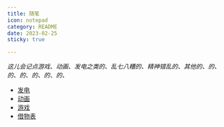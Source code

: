 ```yaml
---
title: 随笔
icon: notepad
category: README
date: 2023-02-25
sticky: true

---
```


_这儿会记点游戏、动画、发电之类的、乱七八糟的、精神错乱的、其他的、的、的、的、的、的、的、_

- [发电](me/README.md)
- [动画](anime/README.md)
- [游戏](game/README.md)
- [借物表](borrow/README.md)

